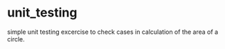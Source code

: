 # unit_testing
simple unit testing excercise to check cases in calculation of the area of a circle. 

